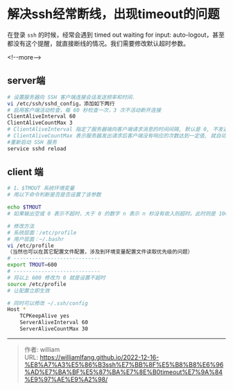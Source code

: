 # 解决ssh经常断线，出现timeout的问题


在登录 `ssh` 的时候，经常会遇到 timed out waiting for input: auto-logout，甚至都没有这个提醒，就直接断线的情况。我们需要修改默认超时参数。

&lt;!--more--&gt;

## server端

```bash
# 设置服务器向 SSH 客户端连接会话发送频率和时间.
vi /etc/ssh/sshd_config，添加如下两行
# 启用客户端活动检查，每 60 秒检查一次，3 次不活动断开连接
ClientAliveInterval 60
ClientAliveCountMax 3
# ClientAliveInterval 指定了服务器端向客户端请求消息的时间间隔, 默认是 0, 不发送。设置 60 表示每分钟发送一次, 然后客户端响应, 这样就保持长连接了。
# ClientAliveCountMax 表示服务器发出请求后客户端没有响应的次数达到一定值, 就自动断开。正常情况下, 客户端不会不响应，使用默认值 3 即可。
#重新启动 SSH 服务
service sshd reload
```

## client 端

```bash
# 1、$TMOUT 系统环境变量
# 用以下命令判断是否是否设置了该参数

echo $TMOUT
# 如果输出空或 0 表示不超时，大于 0 的数字 n 表示 n 秒没有收入则超时。此时则是 100 秒。

# 修改方法
# 系统层面：/etc/profile
# 用户层面：~/.bashr
vi /etc/profile
（当然也可以在其它配置文件配置，涉及到环境变量配置文件读取优先级的问题）
# ----------------------------
export TMOUT=600
# ----------------------------
# 将以上 600 修改为 0 就是设置不超时
source /etc/profile
# 让配置立即生效

# 同时可以修改 ~/.ssh/config
Host *
    TCPKeepAlive yes
    ServerAliveInterval 60
    ServerAliveCountMax 30

```



---

> 作者: william  
> URL: https://williamlfang.github.io/2022-12-16-%E8%A7%A3%E5%86%B3ssh%E7%BB%8F%E5%B8%B8%E6%96%AD%E7%BA%BF%E5%87%BA%E7%8E%B0timeout%E7%9A%84%E9%97%AE%E9%A2%98/  

